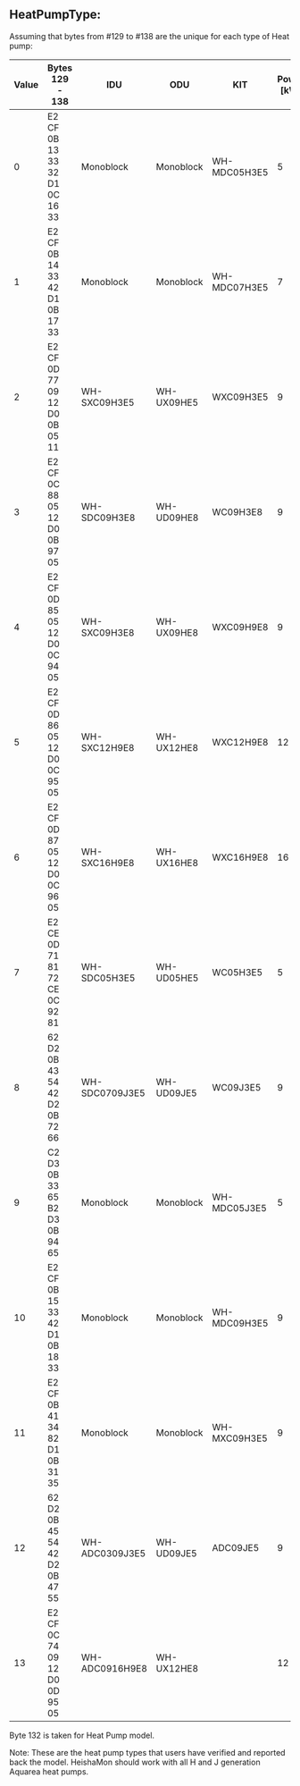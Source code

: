## HeatPumpType:

Assuming that bytes from #129 to #138 are the unique for each type of Heat pump:

| Value |  Bytes 129 - 138 | IDU | ODU | KIT | Power [kW] | 1ph/3ph | T-CAP/HP |
| ---| --- | --- | --- | --- | --- | --- | ---|
| 0 | E2 CF 0B 13 33 32 D1 0C 16 33 | Monoblock | Monoblock | WH-MDC05H3E5 | 5 | 1ph | HP |
| 1 | E2 CF 0B 14 33 42 D1 0B 17 33 | Monoblock | Monoblock | WH-MDC07H3E5 | 7 | 1ph | HP |
| 2 | E2 CF 0D 77 09 12 D0 0B 05 11 | WH-SXC09H3E5 | WH-UX09HE5 | WXC09H3E5 | 9 | 1ph | T-CAP |
| 3 | E2 CF 0C 88 05 12 D0 0B 97 05 | WH-SDC09H3E8 | WH-UD09HE8 | WC09H3E8 | 9 | 3ph | HP |
| 4 | E2 CF 0D 85 05 12 D0 0C 94 05 | WH-SXC09H3E8 | WH-UX09HE8 | WXC09H9E8 | 9 | 3ph | T-CAP |
| 5 | E2 CF 0D 86 05 12 D0 0C 95 05 | WH-SXC12H9E8 | WH-UX12HE8 | WXC12H9E8 | 12 | 3ph | T-CAP |
| 6 | E2 CF 0D 87 05 12 D0 0C 96 05 | WH-SXC16H9E8 | WH-UX16HE8 | WXC16H9E8 | 16 | 3ph | T-CAP |
| 7 | E2 CE 0D 71 81 72 CE 0C 92 81 | WH-SDC05H3E5 | WH-UD05HE5 | WC05H3E5  | 5 | 1ph | HP |
| 8 | 62 D2 0B 43 54 42 D2 0B 72 66 | WH-SDC0709J3E5 | WH-UD09JE5 | WC09J3E5  | 9 | 1ph | HP |
| 9 | C2 D3 0B 33 65 B2 D3 0B 94 65 | Monoblock | Monoblock | WH-MDC05J3E5 | 5 | 1ph | HP |
|10 | E2 CF 0B 15 33 42 D1 0B 18 33 | Monoblock | Monoblock | WH-MDC09H3E5 | 9 | 1ph | HP |
|11 | E2 CF 0B 41 34 82 D1 0B 31 35 | Monoblock | Monoblock | WH-MXC09H3E5 | 9 | 1ph | T-CAP |
|12 | 62 D2 0B 45 54 42 D2 0B 47 55 | WH-ADC0309J3E5 | WH-UD09JE5 | ADC09JE5 | 9 | 1ph | HP - All-In-One | 
|13 | E2 CF 0C 74 09 12 D0 0D 95 05 | WH-ADC0916H9E8 | WH-UX12HE8 | | 12 | 3ph | T-CAP - All-In-One |

Byte 132 is taken for Heat Pump model.

Note: These are the heat pump types that users have verified and reported back the model. HeishaMon should work with all H and J generation Aquarea heat pumps.
